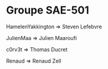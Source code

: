# Groupe SAE-501

HamelenYakkington => Steven Lefebvre

JulienMaa => Julien Maaroufi

c0rv3t => Thomas Ducret

Renaud => Renaud Zell

